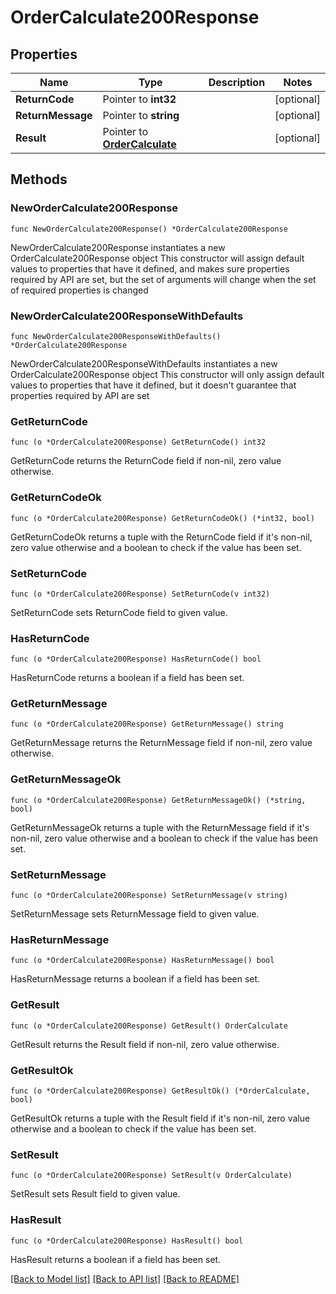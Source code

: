 # OrderCalculate200Response

## Properties

Name | Type | Description | Notes
------------ | ------------- | ------------- | -------------
**ReturnCode** | Pointer to **int32** |  | [optional] 
**ReturnMessage** | Pointer to **string** |  | [optional] 
**Result** | Pointer to [**OrderCalculate**](OrderCalculate.md) |  | [optional] 

## Methods

### NewOrderCalculate200Response

`func NewOrderCalculate200Response() *OrderCalculate200Response`

NewOrderCalculate200Response instantiates a new OrderCalculate200Response object
This constructor will assign default values to properties that have it defined,
and makes sure properties required by API are set, but the set of arguments
will change when the set of required properties is changed

### NewOrderCalculate200ResponseWithDefaults

`func NewOrderCalculate200ResponseWithDefaults() *OrderCalculate200Response`

NewOrderCalculate200ResponseWithDefaults instantiates a new OrderCalculate200Response object
This constructor will only assign default values to properties that have it defined,
but it doesn't guarantee that properties required by API are set

### GetReturnCode

`func (o *OrderCalculate200Response) GetReturnCode() int32`

GetReturnCode returns the ReturnCode field if non-nil, zero value otherwise.

### GetReturnCodeOk

`func (o *OrderCalculate200Response) GetReturnCodeOk() (*int32, bool)`

GetReturnCodeOk returns a tuple with the ReturnCode field if it's non-nil, zero value otherwise
and a boolean to check if the value has been set.

### SetReturnCode

`func (o *OrderCalculate200Response) SetReturnCode(v int32)`

SetReturnCode sets ReturnCode field to given value.

### HasReturnCode

`func (o *OrderCalculate200Response) HasReturnCode() bool`

HasReturnCode returns a boolean if a field has been set.

### GetReturnMessage

`func (o *OrderCalculate200Response) GetReturnMessage() string`

GetReturnMessage returns the ReturnMessage field if non-nil, zero value otherwise.

### GetReturnMessageOk

`func (o *OrderCalculate200Response) GetReturnMessageOk() (*string, bool)`

GetReturnMessageOk returns a tuple with the ReturnMessage field if it's non-nil, zero value otherwise
and a boolean to check if the value has been set.

### SetReturnMessage

`func (o *OrderCalculate200Response) SetReturnMessage(v string)`

SetReturnMessage sets ReturnMessage field to given value.

### HasReturnMessage

`func (o *OrderCalculate200Response) HasReturnMessage() bool`

HasReturnMessage returns a boolean if a field has been set.

### GetResult

`func (o *OrderCalculate200Response) GetResult() OrderCalculate`

GetResult returns the Result field if non-nil, zero value otherwise.

### GetResultOk

`func (o *OrderCalculate200Response) GetResultOk() (*OrderCalculate, bool)`

GetResultOk returns a tuple with the Result field if it's non-nil, zero value otherwise
and a boolean to check if the value has been set.

### SetResult

`func (o *OrderCalculate200Response) SetResult(v OrderCalculate)`

SetResult sets Result field to given value.

### HasResult

`func (o *OrderCalculate200Response) HasResult() bool`

HasResult returns a boolean if a field has been set.


[[Back to Model list]](../README.md#documentation-for-models) [[Back to API list]](../README.md#documentation-for-api-endpoints) [[Back to README]](../README.md)


